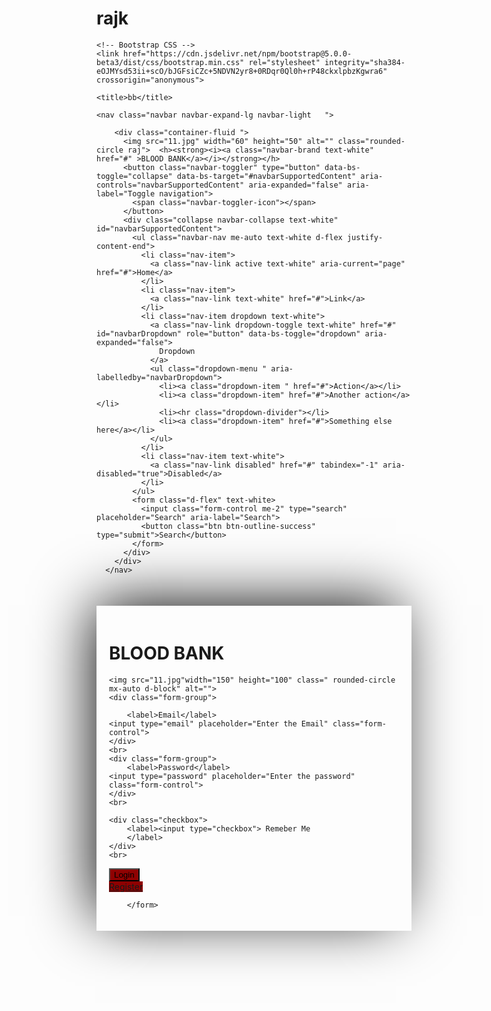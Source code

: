 # rajk
<!doctype html>
<html lang="en">
  <head>
    <!-- Required meta tags -->
    <meta charset="utf-8">
    <meta name="viewport" content="width=device-width, initial-scale=1">

    <!-- Bootstrap CSS -->
    <link href="https://cdn.jsdelivr.net/npm/bootstrap@5.0.0-beta3/dist/css/bootstrap.min.css" rel="stylesheet" integrity="sha384-eOJMYsd53ii+scO/bJGFsiCZc+5NDVN2yr8+0RDqr0Ql0h+rP48ckxlpbzKgwra6" crossorigin="anonymous">

    <title>bb</title>

  </head>
  <style type="text/css">
  .navbar
  {
      background-color: rgb(73, 3, 9);


  }
  .header
  {
    background-color: rgb(73, 3, 9);

  }
.bg
{
    background-image:url('h.png') ;
    width:100% ;
    height: 100%;
}
#login
{
    padding: 20px 20px;
    margin-top: 50px;
    margin-bottom: 50px;
    box-shadow: -13px -13px 93px -11px rgba(0,0,0,0.99);
-webkit-box-shadow: -13px -13px 93px -11px rgba(0,0,0,0.99);
-moz-box-shadow: -13px -13px 93px -11px rgba(0,0,0,0.99);
    
}
.btn
{
  background-color:  rgb(143, 1, 1);

}
{
    margin:auto;
}
.rounded-circle
{
  border: 5px solid rgb(156, 5, 5);
}
.raj
{
  border: 2px solid rgb(156, 5, 5);

}
.bk
{
  background-color:  rgb(143, 1, 1);
}
.img
{
  background-color:  rgb(121, 4, 4);

}
  </style>
 </head>

  <body data-spy="scroll" data-bs-target="#navbarSupportedContent">


    <nav class="navbar navbar-expand-lg navbar-light   ">

        <div class="container-fluid ">
          <img src="11.jpg" width="60" height="50" alt="" class="rounded-circle raj">  <h><strong><i><a class="navbar-brand text-white" href="#" >BLOOD BANK</a></i></strong></h>
          <button class="navbar-toggler" type="button" data-bs-toggle="collapse" data-bs-target="#navbarSupportedContent" aria-controls="navbarSupportedContent" aria-expanded="false" aria-label="Toggle navigation">
            <span class="navbar-toggler-icon"></span>
          </button>
          <div class="collapse navbar-collapse text-white" id="navbarSupportedContent">
            <ul class="navbar-nav me-auto text-white d-flex justify-content-end">
              <li class="nav-item">
                <a class="nav-link active text-white" aria-current="page" href="#">Home</a>
              </li>
              <li class="nav-item">
                <a class="nav-link text-white" href="#">Link</a>
              </li>
              <li class="nav-item dropdown text-white">
                <a class="nav-link dropdown-toggle text-white" href="#" id="navbarDropdown" role="button" data-bs-toggle="dropdown" aria-expanded="false">
                  Dropdown
                </a>
                <ul class="dropdown-menu " aria-labelledby="navbarDropdown">
                  <li><a class="dropdown-item " href="#">Action</a></li>
                  <li><a class="dropdown-item" href="#">Another action</a></li>
                  <li><hr class="dropdown-divider"></li>
                  <li><a class="dropdown-item" href="#">Something else here</a></li>
                </ul>
              </li>
              <li class="nav-item text-white">
                <a class="nav-link disabled" href="#" tabindex="-1" aria-disabled="true">Disabled</a>
              </li>
            </ul>
            <form class="d-flex" text-white>
              <input class="form-control me-2" type="search" placeholder="Search" aria-label="Search">
              <button class="btn btn-outline-success" type="submit">Search</button>
            </form>
          </div>
        </div>
      </nav>


<div class="container-fluid bg">
    <div class="row">

<div class="col-md-4 col-sm-4 col-xs-12"></div>

<div class="col-md-4 col-sm-4 col-xs-12 text-white">
<form id="login">
    <h1 class="text-center">BLOOD BANK</h1>

    <img src="11.jpg"width="150" height="100" class=" rounded-circle mx-auto d-block" alt="">
    <div class="form-group">

        <label>Email</label>
    <input type="email" placeholder="Enter the Email" class="form-control">
    </div>
    <br>
    <div class="form-group">
        <label>Password</label>
    <input type="password" placeholder="Enter the password" class="form-control">
    </div>
    <br>

    <div class="checkbox">
        <label><input type="checkbox"> Remeber Me
        </label>
    </div>
    <br>
<div class="row">
    <button type="submit" class="shadow-lg p-1 mb-1 btn btn-danger btn-md block ">Login</button>
  </div>

  <div class="row">
    <a href="register.html" button type="submit" class="shadow-lg p-1 mb-1 btn btn-danger btn-md block" >Register</a>
  </div>

        </form>
        
</div>
<div class="col-md-4 col-sm-4 col-xs-12"></div>

</div>
</div>



      <div class="about-area bk">
        <br>
        <br>
      
          <h1 class="section_title text-center text-white"><strong>About Blood Bank</strong></h1>
        <br>
        
        <div class="container mx-auto">
        <div class="row">
          <div class="col-md-6 col-sm-6 col-xs-12 ">
                <img src="11.jpg" width="400"  height="250" alt="..." class="shadow-lg p-1 mb-1 bg-danger rounded rounded-circle">
              </div>
      
           
          <div class="col-md-6 col-sm-6 col-xs-12">
            <br>
            
      
      <div class="about-text d-flex justify-content-center align-items-center flex-column h-75 text-white">
      
      <p>A blood bank is a center where blood gathered as a result of blood donation is stored and preserved for later use in blood transfusion. 
        The term "blood bank" typically refers to a division of a hospital where the storage of blood product occurs and where proper testing is performed .
         However, it sometimes refers to a collection center, and some hospitals also perform collection.
          Blood banking includes tasks related to blood collection, processing, testing, separation, and storage.
      
      </p>
      <br>

      </div>
      </div>
      
      </div>
      </div>
      
      <br>
      <br>
      
          </div>
        </div>
        
      
       
        <div class="about-area img ">
          <br>
          <br>
        
          <h1 class="section_title text-center text-white"><strong>How To Donate a Blood</strong></h1>

        <div class="container  ">

      <div class="album py-5  "> 

          <div class="row">

            <div class="col-md-4">
              <div class="card mb-4 shadow-sm raj bk">
                <img class="card-img-top rounded" src="9.jpg" width=400"  height="300" alt="Card image cap">
                <div class="card-body">
                  <h class="text-white"><strong>Blood Transfusion.</strong></h>
                  <p class="card-text text-white"> A blood transfusion is a way of adding blood to your body after an illness or injury. If your body is missing one or more of the components that make up healthy blood, a transfusion can help supply what your body is missing.</p>
                </div>
              </div>
            </div>
           

            <div class="col-md-4">
              <div class="card mb-4 shadow-sm raj bk">
                <img class="card-img-top rounded" src="7.jpeg" width=400"  height="300" alt="Card image cap">
                <div class="card-body">
                  <h class="text-white"><strong>Transportaion of Blood</strong></h>
                  <p class="card-text text-white">Requirements for packing and transport.
                     Health providers should agree to a validated method for packing and transporting blood and 
                     blood products.
                      The typical way to deliver blood is by road, which often takes too long.

                  </p>
                </div>
              </div>
            </div>
            <div class="col-md-4">
              <div class="card mb-4 shadow-sm raj bk">
                <img class="card-img-top rounded" src="8.png"  width=400"  height="300" alt="Card image cap">
                <div class="card-body">
                  <strong> <h class="card-text text-white text-center"> Blood Transfusion of another person.</h></strong>
 
                  <p class="card-text text-white">A blood transfusion is a safe and relatively simple medical procedure that Red blood cells carry oxygen to the body's tissues and remove CO2.
                    a transfusion can help supply what your body is missing.
                  </p>
                 </div>
              </div>
            </div>

            <div class="col-md-4">
              <div class="card mb-4 shadow-sm raj bk">
                <img class="card-img-top rounded" src="12.jpg" width=400"  height="300" alt="Card image cap">
                <div class="card-body">
                  <strong> <h class="card-text text-white text-center"> give Blood save life.</h></strong>

                  <p class="card-text text-white">Find blood donors using blood bank application. Search blood donors using blood donation application. Become a Volunteer. Give Blood. Types: A+, A-, B+, B-, AB+, AB-, O+, O-.
                  </p>
                  <br>
          <br>
          <br>
          <br>
          <br>
        
          
        
        
                  </div>
              </div>
            </div>
            <div class="col-md-4">
              <div class="card mb-4 shadow-sm raj bk">
                <img class="card-img-top rounded" src="13.jpg"  width=400"  height="300"  alt="Card image cap">
                <div class="card-body">
                  <strong> <h class="card-text text-white text-center"> Transportaion of Blood by taxy, tempo.</h></strong>
 
                  <p class="text-white">Today´s hospital environment is a complex logistical system where patients, different items and bloodsamples are being moved from A to B. A huge number of devices needed for the daily patient treatment is sent from storage rooms to designated areas where doctors and nurses need such components for patient treatment. 

                  
                    
                    
                  
                  
                  </p>
                  </div>
              </div>
            </div>
            <div class="col-md-4">
              <div class="card mb-4 shadow-sm raj bk">
                <img class="card-img-top rounded" src="14.jpg"  width=400"  height="300"  alt="Card image cap">
                <div class="card-body">
                  <strong> <h class="card-text text-white text-center"> why blood is important.</h></strong>

                  <p class="card-text text-white">Blood brings oxygen and nutrients to all the parts of the body so they can keep working. Blood carries carbon dioxide and other waste materials to the lungs, kidneys, and digestive system to be removed from the body. Blood also fights infections, and carries hormones around the body.
                  </p>
                  <br>
                  
                  <br>
                  
          
                </div>
              </div>
            </div>
          </div>
        </div>
      </div>
    </div>



      <!-- Footer -->
<footer class=" text-center text-white bk">
    <!-- Grid container -->
    <div class="container p-4">
      <!-- Section: Social media -->
      <section class="mb-4">
        <!-- Facebook -->
        <a class="btn btn-outline-light btn-floating m-1" href="#!" role="button"
          ><i class="fab fa-facebook-f"></i
        ></a>
  
        <!-- Twitter -->
        <a class="btn btn-outline-light btn-floating m-1" href="#!" role="button"
          ><i class="fab fa-twitter"></i
        ></a>
  
        <!-- Google -->
        <a class="btn btn-outline-light btn-floating m-1" href="#!" role="button"
          ><i class="fab fa-google"></i
        ></a>
  
        <!-- Instagram -->
        <a class="btn btn-outline-light btn-floating m-1" href="#!" role="button"
          ><i class="fab fa-instagram"></i
        ></a>
  
        <!-- Linkedin -->
        <a class="btn btn-outline-light btn-floating m-1" href="#!" role="button"
          ><i class="fab fa-linkedin-in"></i
        ></a>
  
        <!-- Github -->
        <a class="btn btn-outline-light btn-floating m-1" href="#!" role="button"
          ><i class="fab fa-github"></i
        ></a>
      </section>
      <!-- Section: Social media -->
  
      <!-- Section: Form -->
      <section class="">
        <form action="">
          <!--Grid row-->
          <div class="row d-flex justify-content-center">
            <!--Grid column-->
            <div class="col-auto">
              <p class="pt-2">
                <strong>Sign up for our Blood Bank</strong>
              </p>
            </div>
            <!--Grid column-->
  
            <!--Grid column-->
            <div class="col-md-5 col-12">
              <!-- Email input -->
              <div class="form-outline form-white mb-4">
                <input type="email" id="form5Example2" class="form-control" />
                <label class="form-label" for="form5Example2">Email address</label>
              </div>
            </div>
            <!--Grid column-->
  
            <!--Grid column-->
            <div class="col-auto">
              <!-- Submit button -->
              <button type="submit" class="btn btn-outline-light mb-4">
                Subscribe
              </button>
            </div>
            <!--Grid column-->
          </div>
          <!--Grid row-->
        </form>
      </section>
      <!-- Section: Form -->
  
      <!-- Section: Text -->
      <section class="mb-4">
        <p>
            Register for Blood Donation Camp In your Area, Help the needy people, Donate Now.
             Donate & Save Tax. Support a child. Help old-age home.
              Support Girl Education. Amenities: Help Old Age people, & Orphns with Food,, 
              Clothes and, Shelter Support donation.
        </p>
      </section>
      <!-- Section: Text -->
  
      <!-- Section: Links -->
    </div>
    <!-- Grid container -->
  
    <!-- Copyright -->
    <div class="text-center p-3" style="background-color: rgba(0, 0, 0, 0.2);">
      © 2020 Copyright:
      <a class="text-white" href="https://mdbootstrap.com/">MDBootstrap.com</a>
    </div>
    <!-- Copyright -->
  </footer>
  <!-- Footer -->
      
      
      


      




    <!-- Optional JavaScript; choose one of the two! -->

    <!-- Option 1: Bootstrap Bundle with Popper -->
    <script src="https://cdn.jsdelivr.net/npm/bootstrap@5.0.0-beta3/dist/js/bootstrap.bundle.min.js" integrity="sha384-JEW9xMcG8R+pH31jmWH6WWP0WintQrMb4s7ZOdauHnUtxwoG2vI5DkLtS3qm9Ekf" crossorigin="anonymous"></script>

    <!-- Option 2: Separate Popper and Bootstrap JS -->
    <!--
    <script src="https://cdn.jsdelivr.net/npm/@popperjs/core@2.9.1/dist/umd/popper.min.js" integrity="sha384-SR1sx49pcuLnqZUnnPwx6FCym0wLsk5JZuNx2bPPENzswTNFaQU1RDvt3wT4gWFG" crossorigin="anonymous"></script>
    <script src="https://cdn.jsdelivr.net/npm/bootstrap@5.0.0-beta3/dist/js/bootstrap.min.js" integrity="sha384-j0CNLUeiqtyaRmlzUHCPZ+Gy5fQu0dQ6eZ/xAww941Ai1SxSY+0EQqNXNE6DZiVc" crossorigin="anonymous"></script>
    -->
  </body>
</html>
